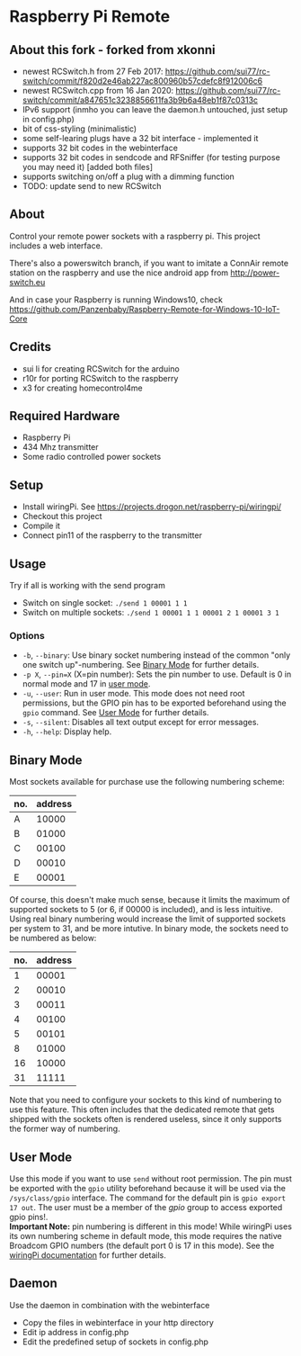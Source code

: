 # Raspberry Pi Remote

## About this fork - forked from xkonni

* newest RCSwitch.h from 27 Feb 2017: https://github.com/sui77/rc-switch/commit/f820d2e46ab227ac800960b57cdefc8f912006c6
* newest RCSwitch.cpp from 16 Jan 2020: https://github.com/sui77/rc-switch/commit/a847651c3238856611fa3b9b6a48eb1f87c0313c
* IPv6 support (inmho you can leave the daemon.h untouched, just setup in config.php)
* bit of css-styling (minimalistic)
* some self-learing plugs have a 32 bit interface - implemented it
* supports 32 bit codes in the webinterface
* supports 32 bit codes in sendcode and RFSniffer (for testing purpose you may need it) [added both files]
* supports switching on/off a plug with a dimming function
* TODO: update send to new RCSwitch

## About
Control your remote power sockets with a raspberry pi.
This project includes a web interface.

There's also a powerswitch branch, if you want to imitate a ConnAir remote
station on the raspberry and use the nice android app from
http://power-switch.eu

And in case your Raspberry is running Windows10, check
https://github.com/Panzenbaby/Raspberry-Remote-for-Windows-10-IoT-Core

## Credits
* sui li for creating RCSwitch for the arduino
* r10r for porting RCSwitch to the raspberry
* x3 for creating homecontrol4me

## Required Hardware
* Raspberry Pi
* 434 Mhz transmitter
* Some radio controlled power sockets

## Setup
* Install wiringPi. See https://projects.drogon.net/raspberry-pi/wiringpi/
* Checkout this project
* Compile it
* Connect pin11 of the raspberry to the transmitter

## Usage
Try if all is working with the send program
*  Switch on single socket: `./send 1 00001 1 1`
*  Switch on multiple sockets: `./send 1 00001 1 1 00001 2 1 00001 3 1`

### Options
* `-b`, `--binary`: Use binary socket numbering instead of the common "only one switch up"-numbering. See [Binary Mode](#binary-mode) for further details.
* `-p X`, `--pin=X` (X=pin number): Sets the pin number to use. Default is 0 in normal mode and 17 in [user mode](#user-mode).
* `-u`, `--user`: Run in user mode. This mode does not need root permissions, but the GPIO pin has to be exported beforehand using the `gpio` command. See [User Mode](#user-mode) for further details.
* `-s`, `--silent`: Disables all text output except for error messages.
* `-h`, `--help`: Display help.

## Binary Mode
Most sockets available for purchase use the following numbering scheme:

no. | address
--- | -------
  A |   10000
  B |   01000
  C |   00100
  D |   00010
  E |   00001

Of course, this doesn't make much sense, because it limits the maximum of supported sockets to 5 (or 6, if 00000 is included), and is less intuitive. Using real binary numbering would increase the limit of supported sockets per system to 31, and be more intutive. In binary mode, the sockets need to be numbered as below:

no. | address
--- | -------
  1 |   00001
  2 |   00010
  3 |   00011
  4 |   00100
  5 |   00101
  8 |   01000
 16 |   10000
 31 |   11111

Note that you need to configure your sockets to this kind of numbering to use this feature. This often includes that the dedicated remote that gets shipped with the sockets often is rendered useless, since it only supports the former way of numbering.

## User Mode
Use this mode if you want to use `send` without root permission. The pin must be exported with the `gpio` utility beforehand because it will be used via the `/sys/class/gpio` interface. The command for the default pin is `gpio export 17 out`. The user must be a member of the *gpio* group to access exported gpio pins!.  
**Important Note:** pin numbering is different in this mode! While wiringPi uses its own numbering scheme in default mode, this mode requires the native Broadcom GPIO numbers (the default port 0 is 17 in this mode). See the [wiringPi documentation](http://wiringpi.com/pins/) for further details.

## Daemon
Use the daemon in combination with the webinterface
* Copy the files in webinterface in your http directory
* Edit ip address in config.php
* Edit the predefined setup of sockets in config.php
